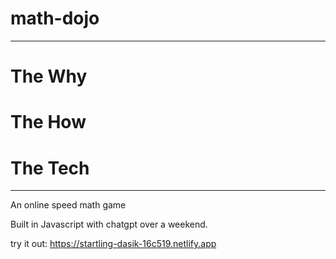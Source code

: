 # math-dojo
---
# The Why

# The How

# The Tech
---

An online speed math game

Built in Javascript with chatgpt over a weekend.

try it out:
https://startling-dasik-16c519.netlify.app
